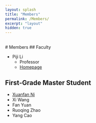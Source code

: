 ```yaml
---
layout: splash
title: "Members"
permalink: /Members/
excerpt: "layout"
hidden: true
---
```


<br>
# Members
## Faculty

- Piji Li
  - Professor
  - [Homepage](http://lipiji.com/)

## First-Grade Master Student

- [Xuanfan Ni](https://patrick-ni.github.io/)
- Xi Wang
- Fan Yuan
- Ruoqing Zhao
- Yang Cao

